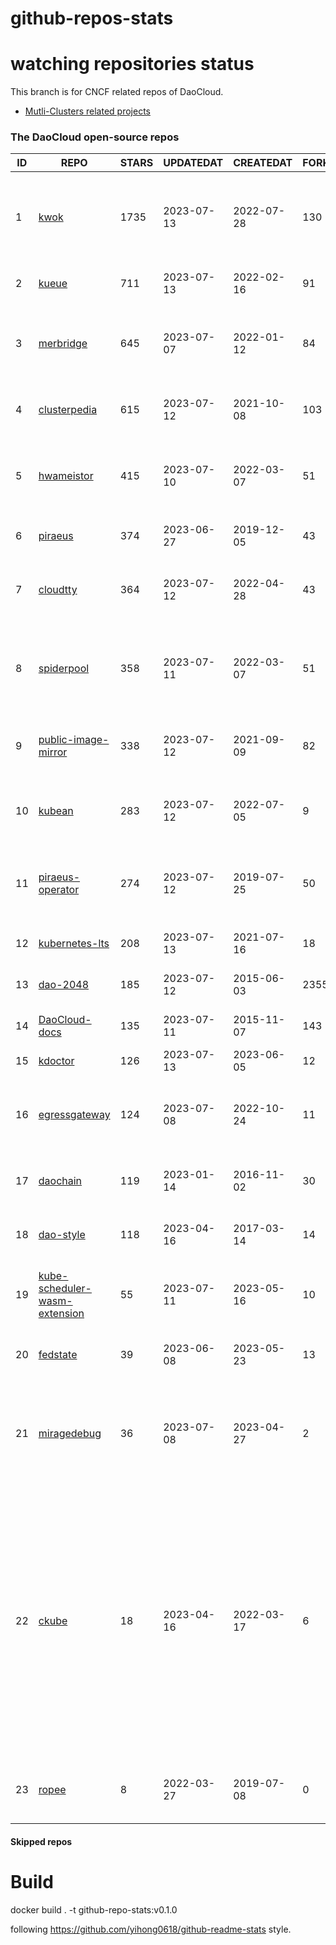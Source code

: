 # github-repos-stats

# watching repositories status

This branch is for CNCF related repos of DaoCloud.
- [Mutli-Clusters related projects](https://github.com/pacoxu/github-repos-stats/tree/multi-clusters)


<!--START_SECTION:github_repos-->
### The DaoCloud open-source repos
| ID |                                               REPO                                                | STARS | UPDATEDAT  | CREATEDAT  | FORKSCOUNT |                                                                                                                     DESCRIPTIONS                                                                                                                     |
|----|---------------------------------------------------------------------------------------------------|-------|------------|------------|------------|------------------------------------------------------------------------------------------------------------------------------------------------------------------------------------------------------------------------------------------------------|
|  1 | [kwok](https://github.com/kubernetes-sigs/kwok)                                                   |  1735 | 2023-07-13 | 2022-07-28 |        130 | Kubernetes WithOut Kubelet -  Simulates thousands of Nodes and Clusters.                                                                                                                                                                             |
|  2 | [kueue](https://github.com/kubernetes-sigs/kueue)                                                 |   711 | 2023-07-13 | 2022-02-16 |         91 | Kubernetes-native Job Queueing                                                                                                                                                                                                                       |
|  3 | [merbridge](https://github.com/merbridge/merbridge)                                               |   645 | 2023-07-07 | 2022-01-12 |         84 | Use eBPF to speed up your Service Mesh like crossing an Einstein-Rosen Bridge.                                                                                                                                                                       |
|  4 | [clusterpedia](https://github.com/clusterpedia-io/clusterpedia)                                   |   615 | 2023-07-12 | 2021-10-08 |        103 | The Encyclopedia of Kubernetes clusters                                                                                                                                                                                                              |
|  5 | [hwameistor](https://github.com/hwameistor/hwameistor)                                            |   415 | 2023-07-10 | 2022-03-07 |         51 | Hwameistor is an HA local storage system for cloud-native stateful workloads.                                                                                                                                                                        |
|  6 | [piraeus](https://github.com/piraeusdatastore/piraeus)                                            |   374 | 2023-06-27 | 2019-12-05 |         43 | High Available Datastore for Kubernetes                                                                                                                                                                                                              |
|  7 | [cloudtty](https://github.com/cloudtty/cloudtty)                                                  |   364 | 2023-07-12 | 2022-04-28 |         43 | A Friendly Kubernetes CloudShell (Web Terminal) !                                                                                                                                                                                                    |
|  8 | [spiderpool](https://github.com/spidernet-io/spiderpool)                                          |   358 | 2023-07-11 | 2022-03-07 |         51 | underlay network solution of cloud native, for bare metal, VM and public cloud                                                                                                                                                                       |
|  9 | [public-image-mirror](https://github.com/DaoCloud/public-image-mirror)                            |   338 | 2023-07-12 | 2021-09-09 |         82 | 很多镜像都在国外。比如 gcr 。国内下载很慢，需要加速。                                                                                                                                                                                                |
| 10 | [kubean](https://github.com/kubean-io/kubean)                                                     |   283 | 2023-07-12 | 2022-07-05 |          9 |  :seedling: Kubernetes lifecycle management operator based on kubespray.                                                                                                                                                                             |
| 11 | [piraeus-operator](https://github.com/piraeusdatastore/piraeus-operator)                          |   274 | 2023-07-12 | 2019-07-25 |         50 | The Piraeus Operator manages LINSTOR clusters in Kubernetes.                                                                                                                                                                                         |
| 12 | [kubernetes-lts](https://github.com/klts-io/kubernetes-lts)                                       |   208 | 2023-07-13 | 2021-07-16 |         18 | Kubernetes LTS(long term support)                                                                                                                                                                                                                    |
| 13 | [dao-2048](https://github.com/DaoCloud/dao-2048)                                                  |   185 | 2023-07-12 | 2015-06-03 |       2355 | 2048 is a number puzzle game.                                                                                                                                                                                                                        |
| 14 | [DaoCloud-docs](https://github.com/DaoCloud/DaoCloud-docs)                                        |   135 | 2023-07-11 | 2015-11-07 |        143 | DaoCloud Enterprise 5.0 Documentation                                                                                                                                                                                                                |
| 15 | [kdoctor](https://github.com/kdoctor-io/kdoctor)                                                  |   126 | 2023-07-13 | 2023-06-05 |         12 | kdoctor                                                                                                                                                                                                                                              |
| 16 | [egressgateway](https://github.com/spidernet-io/egressgateway)                                    |   124 | 2023-07-08 | 2022-10-24 |         11 | EgressGateway provides network egress capabilities for Kubernetes clusters.                                                                                                                                                                          |
| 17 | [daochain](https://github.com/DaoCloud/daochain)                                                  |   119 | 2023-01-14 | 2016-11-02 |         30 | Docker image verification system based on Ethereum                                                                                                                                                                                                   |
| 18 | [dao-style](https://github.com/DaoCloud/dao-style)                                                |   118 | 2023-04-16 | 2017-03-14 |         14 | 🎉 A high quality component library built on Vue.js 2.0                                                                                                                                                                                              |
| 19 | [kube-scheduler-wasm-extension](https://github.com/kubernetes-sigs/kube-scheduler-wasm-extension) |    55 | 2023-07-11 | 2023-05-16 |         10 | All the things to make the scheduler extendable with wasm.                                                                                                                                                                                           |
| 20 | [fedstate](https://github.com/fedstate/fedstate)                                                  |    39 | 2023-06-08 | 2023-05-23 |         13 | Federated middleware based on Karmada                                                                                                                                                                                                                |
| 21 | [miragedebug](https://github.com/miragedebug/miragedebug)                                         |    36 | 2023-07-08 | 2023-04-27 |          2 | MirageDebug: Local remote debugging for Kubernetes apps, enabling fully authentic environment debugging.                                                                                                                                             |
| 22 | [ckube](https://github.com/DaoCloud/ckube)                                                        |    18 | 2023-04-16 | 2022-03-17 |          6 | Kubernetes APIServer 高性能代理组件，代理 APIServer 的 List 请求，其它类型的请求会直接反向代理到原生 APIServer。 CKube 还额外支持了分页、搜索和索引等功能。 并且，CKube 100% 兼容原生 kubectl 和 kube client sdk，只需要简单的配置即可实现全局替换。 |
| 23 | [ropee](https://github.com/DaoCloud/ropee)                                                        |     8 | 2022-03-27 | 2019-07-08 |          0 | A scalable prometheus remote storage adapter for splunk.                                                                                                                                                                                             |



#### Skipped repos
<!--END_SECTION:github_repos-->

# Build

docker build . -t github-repo-stats:v0.1.0

following https://github.com/yihong0618/github-readme-stats style.
